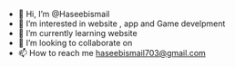 - 👋 Hi, I’m @Haseebismail
- 👀 I’m interested in  website , app and Game develpment  
- 🌱 I’m currently learning  website 
- 💞️ I’m looking to collaborate on 
- 📫 How to reach me  haseebismail703@gmail.com

<!---
Haseebismail703/Haseebismail703 is a ✨ special ✨ repository because its `README.md` (this file) appears on your GitHub profile.
You can click the Preview link to take a look at your changes.
--->
